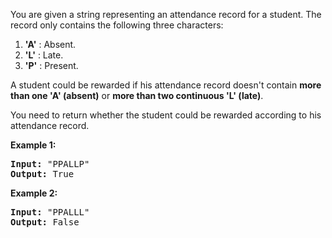 You are given a string representing an attendance record for a student. The record only contains the following three characters:

 1. **'A'** : Absent.
 2. **'L'** : Late.
 3. **'P'** : Present.

A student could be rewarded if his attendance record doesn't contain **more than one 'A' (absent)** or **more than two continuous 'L' (late)**.

You need to return whether the student could be rewarded according to his attendance record.

**Example 1:**

<pre>
<b>Input:</b> "PPALLP"
<b>Output:</b> True
</pre>

**Example 2:**

<pre>
<b>Input:</b> "PPALLL"
<b>Output:</b> False
</pre>
